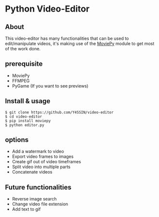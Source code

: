 # Python Video-Editor

## About
This video-editor has many functionalities that can be used to edit/manipulate videos, 
it's making use of the [MoviePy](https://github.com/Zulko/moviepy) module to get most of the work done.

## prerequisite

* MoviePy
* FFMPEG
* PyGame (If you want to see previews)

## Install & usage
```
$ git clone https://github.com/Y4SSIN/video-editor
$ cd video-editor  
$ pip install moviepy
$ python editor.py
```

## options
* Add a watermark to video
* Export video frames to images
* Create gif out of video timeframes
* Split video into multiple parts   
* Concatenate videos

## Future functionalities
* Reverse image search
* Change video file extension
* Add text to gif
